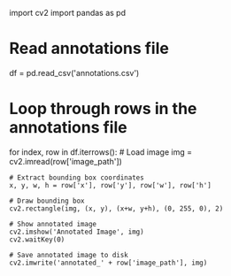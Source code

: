 import cv2
import pandas as pd

# Read annotations file
df = pd.read_csv('annotations.csv')

# Loop through rows in the annotations file
for index, row in df.iterrows():
    # Load image
    img = cv2.imread(row['image_path'])
    
    # Extract bounding box coordinates
    x, y, w, h = row['x'], row['y'], row['w'], row['h']
    
    # Draw bounding box
    cv2.rectangle(img, (x, y), (x+w, y+h), (0, 255, 0), 2)
    
    # Show annotated image
    cv2.imshow('Annotated Image', img)
    cv2.waitKey(0)
    
    # Save annotated image to disk
    cv2.imwrite('annotated_' + row['image_path'], img)
